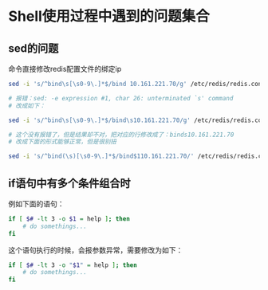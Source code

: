 # Shell使用过程中遇到的问题集合 

## sed的问题 

命令直接修改redis配置文件的绑定ip

```sh 
sed -i 's/^bind\s[\s0-9\.]*$/bind 10.161.221.70/g' /etc/redis/redis.conf

# 报错：sed: -e expression #1, char 26: unterminated `s' command
# 改成如下：

sed -i 's/^bind\s[\s0-9\.]*$/bind\s10.161.221.70/g' /etc/redis/redis.conf

# 这个没有报错了，但是结果却不对，把对应的行修改成了：binds10.161.221.70
# 改成下面的形式能够正常，但是很别扭

sed -i 's/^bind(\s)[\s0-9\.]*$/bind$110.161.221.70/' /etc/redis/redis.conf
```



## if语句中有多个条件组合时 

例如下面的语句：

```sh 
if [ $# -lt 3 -o $1 = help ]; then 
    # do somethings...
fi
```

这个语句执行的时候，会报参数异常，需要修改为如下：

```sh 
if [ $# -lt 3 -o "$1" = help ]; then 
    # do somethings...
fi
```



